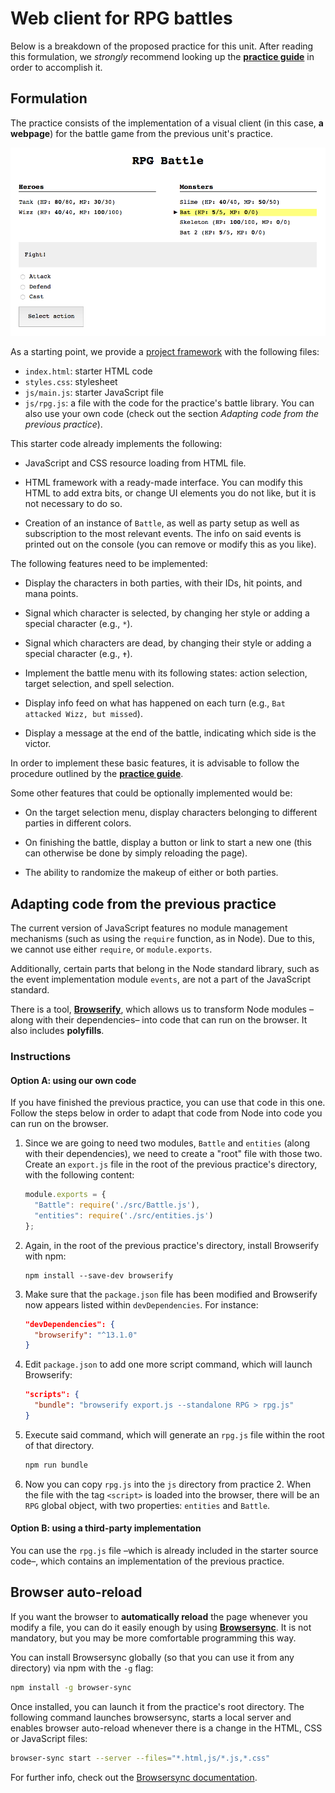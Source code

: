 # Web client for RPG battles

Below is a breakdown of the proposed practice for this unit. After reading this formulation, we _strongly_ recommend looking up the **[practice guide](guia.md)** in order to accomplish it.

## Formulation

The practice consists of the implementation of a visual client (in this case, **a webpage**) for the battle game from the previous unit's practice.

![Client screenshot](images/screenshot.png)

As a starting point, we provide a <a href="start-here.zip" target="_blank">project framework</a> with the following files:

- `index.html`: starter HTML code
- `styles.css`: stylesheet
- `js/main.js`: starter JavaScript file
- `js/rpg.js`: a file with the code for the practice's battle library. You can also use your own code (check out the section _Adapting code from the previous practice_).

This starter code already implements the following:

- JavaScript and CSS resource loading from HTML file.

- HTML framework with a ready-made interface. You can modify this HTML to add extra bits, or change UI elements you do not like, but it is not necessary to do so.

- Creation of an instance of `Battle`, as well as party setup as well as subscription to the most relevant events. The info on said events is printed out on the console (you can remove or modify this as you like).

The following features need to be implemented:

- Display the characters in both parties, with their IDs, hit points, and mana points.

- Signal which character is selected, by changing her style or adding a special character (e.g., `*`).

- Signal which characters are dead, by changing their style or adding a special character (e.g., `✝`).

- Implement the battle menu with its following states: action selection, target selection, and spell selection.

- Display info feed on what has happened on each turn (e.g., `Bat attacked Wizz, but missed`).

- Display a message at the end of the battle, indicating which side is the victor.

In order to implement these basic features, it is advisable to follow the procedure outlined by the **[practice guide](GUIDE.md)**.

Some other features that could be optionally implemented would be:

- On the target selection menu, display characters belonging to different parties in different colors.

- On finishing the battle, display a button or link to start a new one (this can otherwise be done by simply reloading the page).

- The ability to randomize the makeup of either or both parties.

## Adapting code from the previous practice

The current version of JavaScript features no module management mechanisms (such as using the `require` function, as in Node). Due to this, we cannot use either `require`, or `module.exports`.

Additionally, certain parts that belong in the Node standard library, such as the event implementation module `events`, are not a part of the JavaScript standard.

There is a tool, [**Browserify**](http://browserify.org/), which allows us to transform Node modules –along with their dependencies– into code that can run on the browser. It also includes **polyfills**.

### Instructions

#### Option A: using our own code

If you have finished the previous practice, you can use that code in this one. Follow the steps below in order to adapt that code from Node into code you can run on the browser.

1. Since we are going to need two modules, `Battle` and `entities` (along with their dependencies), we need to create a "root" file with those two. Create an `export.js` file in the root of the previous practice's directory, with the following content:

    ```javascript
    module.exports = {
      "Battle": require('./src/Battle.js'),
      "entities": require('./src/entities.js')
    };
    ```

2. Again, in the root of the previous practice's directory, install Browserify with npm:

    ```
    npm install --save-dev browserify
    ```

3. Make sure that the `package.json` file has been modified and Browserify now appears listed within `devDependencies`. For instance:

    ```json
    "devDependencies": {
      "browserify": "^13.1.0"
    }
    ```

4. Edit `package.json` to add one more script command, which will launch Browserify:

    ```json
    "scripts": {
      "bundle": "browserify export.js --standalone RPG > rpg.js"
    }
    ```

5. Execute said command, which will generate an `rpg.js` file within the root of that directory.

    ```bash
    npm run bundle
    ```

6. Now you can copy `rpg.js` into the `js` directory from practice 2. When the file with the tag `<script>` is loaded into the browser, there will be an `RPG` global object, with two properties: `entities` and `Battle`.


#### Option B: using a third-party implementation

You can use the `rpg.js` file –which is already included in the starter source code–, which contains an implementation of the previous practice.

## Browser auto-reload

If you want the browser to **automatically reload** the page whenever you modify a file, you can do it easily enough by using [**Browsersync**](https://www.browsersync.io/). It is not mandatory, but you may be more comfortable programming this way.

You can install Browsersync globally (so that you can use it from any directory) via npm with the `-g` flag:

```bash
npm install -g browser-sync
```

Once installed, you can launch it from the practice's root directory. The following command launches browsersync, starts a local server and enables browser auto-reload whenever there is a change in the HTML, CSS or JavaScript files:

```bash
browser-sync start --server --files="*.html,js/*.js,*.css"
```

For further info, check out the [Browsersync documentation](https://www.browsersync.io/docs/command-line).

